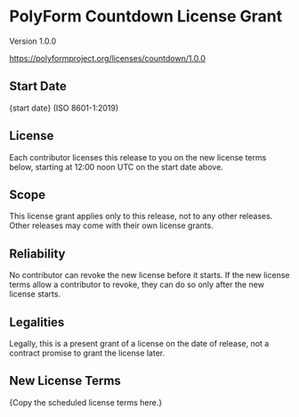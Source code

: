 # PolyForm Countdown License Grant

Version 1.0.0

<https://polyformproject.org/licenses/countdown/1.0.0>

## Start Date

{start date} (ISO 8601-1:2019)

## License

Each contributor licenses this release to you on the new license terms below, starting at 12:00 noon UTC on the start date above.

## Scope

This license grant applies only to this release, not to any other releases.  Other releases may come with their own license grants.

## Reliability

No contributor can revoke the new license before it starts.  If the new license terms allow a contributor to revoke, they can do so only after the new license starts.

## Legalities

Legally, this is a present grant of a license on the date of release, not a contract promise to grant the license later.

## New License Terms

{Copy the scheduled license terms here.}
